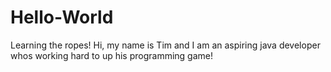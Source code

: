 # Hello-World
Learning the ropes!
Hi, my name is Tim and I am an aspiring java developer whos working hard to up his programming game!
